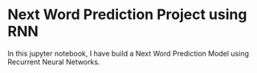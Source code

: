 # Next Word Prediction Project using RNN

In this jupyter notebook, I have build a Next Word Prediction Model using Recurrent Neural Networks.
